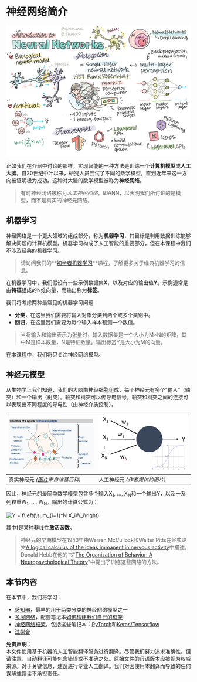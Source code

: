 # 神经网络简介

![神经网络简介内容的摘要](../../../../translated_images/ai-neuralnetworks.1c687ae40bc86e834f497844866a26d3e0886650a67a4bbe29442e2f157d3b18.zh.png)

正如我们在介绍中讨论的那样，实现智能的一种方法是训练一个**计算机模型**或**人工大脑**。自20世纪中叶以来，研究人员尝试了不同的数学模型，直到近年来这一方向被证明极为成功。这种对大脑的数学模型被称为**神经网络**。

> 有时神经网络被称为*人工神经网络*，即ANN，以表明我们所讨论的是模型，而不是真实的神经元网络。

## 机器学习

神经网络是一个更大领域的组成部分，称为**机器学习**，其目标是利用数据训练能够解决问题的计算机模型。机器学习构成了人工智能的重要部分，但在本课程中我们不涉及经典的机器学习。

> 请访问我们的**[初学者机器学习](http://github.com/microsoft/ml-for-beginners)**课程，了解更多关于经典机器学习的信息。

在机器学习中，我们假设有一些示例数据集**X**，以及对应的输出值**Y**。示例通常是由**特征**组成的N维向量，而输出称为**标签**。

我们将考虑两种最常见的机器学习问题：

* **分类**，在这里我们需要将输入对象分类到两个或多个类别中。
* **回归**，在这里我们需要为每个输入样本预测一个数值。

> 当将输入和输出表示为张量时，输入数据集是一个大小为M×N的矩阵，其中M是样本数量，N是特征数量。输出标签Y是大小为M的向量。

在本课程中，我们将只关注神经网络模型。

## 神经元模型

从生物学上我们知道，我们的大脑由神经细胞组成，每个神经元有多个“输入”（轴突）和一个输出（树突）。轴突和树突可以传导电信号，轴突和树突之间的连接可以表现出不同程度的导电性（由神经介质控制）。

![神经元模型](../../../../translated_images/synapse-wikipedia.ed20a9e4726ea1c6a3ce8fec51c0b9bec6181946dca0fe4e829bc12fa3bacf01.zh.jpg) | ![神经元模型](../../../../translated_images/artneuron.1a5daa88d20ebe6f5824ddb89fba0bdaaf49f67e8230c1afbec42909df1fc17e.zh.png)
----|----
真实神经元 *([图片](https://en.wikipedia.org/wiki/Synapse#/media/File:SynapseSchematic_lines.svg)来自维基百科)* | 人工神经元 *(作者提供的图片)*

因此，神经元的最简单数学模型包含多个输入X<sub>1</sub>, ..., X<sub>N</sub>和一个输出Y，以及一系列权重W<sub>1</sub>, ..., W<sub>N</sub>。输出的计算公式为：

<img src="images/netout.png" alt="Y = f\left(\sum_{i=1}^N X_iW_i\right)" width="131" height="53" align="center"/>

其中f是某种非线性**激活函数**。

> 神经元的早期模型在1943年由Warren McCullock和Walter Pitts在经典论文[A logical calculus of the ideas immanent in nervous activity](https://www.cs.cmu.edu/~./epxing/Class/10715/reading/McCulloch.and.Pitts.pdf)中描述。Donald Hebb在他的书"[The Organization of Behavior: A Neuropsychological Theory](https://books.google.com/books?id=VNetYrB8EBoC)"中提出了训练这些网络的方法。

## 本节内容

在本节中，我们将学习：
* [感知器](03-Perceptron/README.md)，最早的用于两类分类的神经网络模型之一
* [多层网络](04-OwnFramework/README.md)，配套笔记本[如何构建我们自己的框架](../../../../lessons/3-NeuralNetworks/04-OwnFramework/OwnFramework.ipynb)
* [神经网络框架](05-Frameworks/README.md)，包括这些笔记本：[PyTorch](../../../../lessons/3-NeuralNetworks/05-Frameworks/IntroPyTorch.ipynb)和[Keras/Tensorflow](../../../../lessons/3-NeuralNetworks/05-Frameworks/IntroKerasTF.ipynb)
* [过拟合](../../../../lessons/3-NeuralNetworks/05-Frameworks)

**免责声明**：  
本文件使用基于机器的人工智能翻译服务进行翻译。尽管我们努力追求准确性，但请注意，自动翻译可能包含错误或不准确之处。原始文件的母语版本应被视为权威来源。对于关键信息，建议进行专业人工翻译。我们对因使用本翻译而导致的任何误解或误读不承担责任。